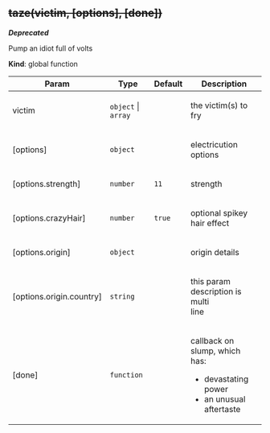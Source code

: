 <a name="taze"></a>

## <del>taze(victim, [options], [done])</del>
***Deprecated***

Pump an idiot full of volts

**Kind**: global function  
<table>
  <thead>
    <tr>
      <th>Param</th><th>Type</th><th>Default</th><th>Description</th>
    </tr>
  </thead>
  <tbody>
<tr>
    <td>victim</td><td><code>object</code> | <code>array</code></td><td></td><td><p>the victim(s) to fry</p>
</td>
    </tr><tr>
    <td>[options]</td><td><code>object</code></td><td></td><td><p>electricution options</p>
</td>
    </tr><tr>
    <td>[options.strength]</td><td><code>number</code></td><td><code>11</code></td><td><p>strength</p>
</td>
    </tr><tr>
    <td>[options.crazyHair]</td><td><code>number</code></td><td><code>true</code></td><td><p>optional spikey hair effect</p>
</td>
    </tr><tr>
    <td>[options.origin]</td><td><code>object</code></td><td></td><td><p>origin details</p>
</td>
    </tr><tr>
    <td>[options.origin.country]</td><td><code>string</code></td><td></td><td><p>this param description is<br>multi<br>line</p>
</td>
    </tr><tr>
    <td>[done]</td><td><code>function</code></td><td></td><td><p>callback on slump, which has:</p>
<ul>
<li>devastating power</li>
<li>an unusual aftertaste</li>
</ul>
</td>
    </tr>  </tbody>
</table>

